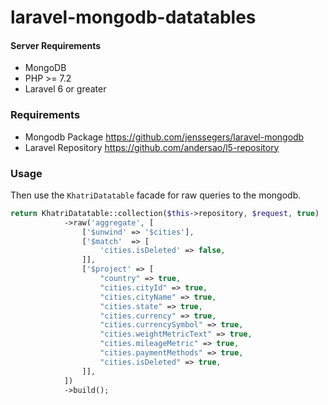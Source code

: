 # laravel-mongodb-datatables

#### Server Requirements
+ MongoDB
+ PHP >= 7.2
+ Laravel 6 or greater

### Requirements
+ Mongodb Package
https://github.com/jenssegers/laravel-mongodb
+ Laravel Repository 
https://github.com/andersao/l5-repository
### Usage

Then use the `KhatriDatatable` facade for raw queries to the mongodb.

```php
return KhatriDatatable::collection($this->repository, $request, true)
            ->raw('aggregate', [
                ['$unwind' => '$cities'],
                ['$match'  => [
                    'cities.isDeleted' => false,
                ]],
                ['$project' => [
                    "country" => true,
                    "cities.cityId" => true,
                    "cities.cityName" => true,
                    "cities.state" => true,
                    "cities.currency" => true,
                    "cities.currencySymbol" => true,
                    "cities.weightMetricText" => true,
                    "cities.mileageMetric" => true,
                    "cities.paymentMethods" => true,
                    "cities.isDeleted" => true,
                ]],
            ])
            ->build();
```

